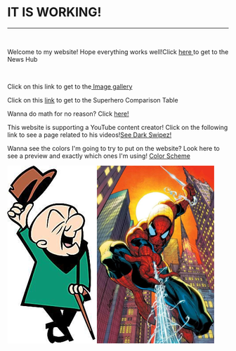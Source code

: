 <h1>IT IS WORKING!</h1>
<hr>
<br>
<p>Welcome to my website! Hope everything works well!Click
<a href="Root_Directory_Folder/Main_Screen" target="_self"> here </a>
to get to the News Hub</p>
<br>
<p>Click on this link to get to the<a href="Image_Gallery/All_pics.html" target="_self"> Image gallery</a></p>
<p>Click on this <a href="Superhero_Table/Table_Assignment.html" target="_self">link</a> to get to the Superhero Comparison Table</p>
<p>Wanna do math for no reason? Click <a href="Math_Page/Fake_Math_Test.html" target="_self">here!</a></p>
<p>This website is supporting a YouTube content creator! Click on the following link to see a page related to his videos!<a href="MC_Page/Vid_List.html" target="_self">See Dark Swipez!</a></p>
<p>Wanna see the colors I'm going to try to put on the website? Look here to see a preview and exactly which ones I'm using! <a href="Color_Scheme_Assignment/Color-table.html" target="_self">Color Scheme</a></p>
<img src="Root_Directory_Folder/Images/mr-magoo.jpg" alt="Mr. Magoo!"/>
<img src="Root_Directory_Folder/Images/Spider-Man_Sunset.webp" height="405"/>
